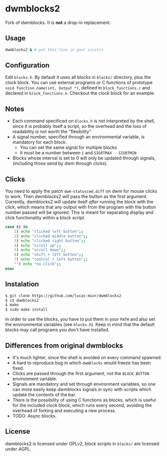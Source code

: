 # dwmblocks2
Fork of dwmblocks. It is **not** a drop-in replacement.

## Usage
```sh
dwmblocks2 & # put this line in your xinitrc
```

## Configuration
Edit `blocks.h`.
By default it uses all blocks in `blocks/` directory,
plus the clock block.
You can use external programs or C functions of
prototype `void function_name(int, Output *)`,
defined in `block_functions.c` and declared in `block_functions.h`.
Checkout the clock block for an example.

## Notes
- Each command specificed on `blocks.h` is not interpreted by the shell,
  since it is probably itself a script, so the overhead and the loss
  of readability is not worth the "flexibility"
- A signal number, specified through an environmental variable,
  is mandatory for each block.
  * You can set the same signal for multiple blocks
  * It must be a number between `1` and `SIGRTMAX - SIGRTMIN`
- Blocks whose interval is set to 0 will only be updated through signals,
  (including those send by dwm through clicks).

## Clicks
You need to apply the patch `dwm-statuscmd.diff` on dwm
for mouse clicks to work.
Then dwmblocks2 will pass the button as the first argument.
Currently, dwmblocks2 will update itself *after* running
the block with the click, which means that any output with
from the program with the button number passed
will be ignored. This is meant for separating display
and click functionality within a block script.
```sh
case $1 in
    1) echo "clicked left button";;
    2) echo "clicked middle button";;
    3) echo "clicked right button";;
    4) echo "scroll up";;
    5) echo "scroll down";;
    6) echo "shift + left button";;
    7) echo "control + left button";;
    "") echo "no click";;
esac
```

## Instalation
```sh
$ git clone https://github.com/lucas-mior/dwmblocks2
$ cd dwmblocks2
$ make
$ sudo make install
```
In order to use the blocks, you have to put them in your
`PATH` and also set the environmental variables (see `blocks.h`).
Keep in mind that the default blocks may call programs you don't have installed.

## Differences from original dwmblocks
- It's much lighter, since the shell is avoided on every command spawned.
- A hard to reproduce bug in which `dwmblocks` would freeze has been fixed.
- Clicks are passed through the first argument, not the `BLOCK_BUTTON`
  environment variable.
- Signals are mandatory and set through environment variables, so one
  can more easily keep dwmblocks signals in sync with scripts which update
  the contents of the bar.
- There is the possibility of using C functions as blocks, which is
  useful for the included clock block, which runs every second, avoiding the
  overhead of forking and executing a new process.
- TODO: Async blocks.

## License
dwmblocks2 is licensed under GPLv2,
block scripts in `blocks/` are licensed under AGPL.

